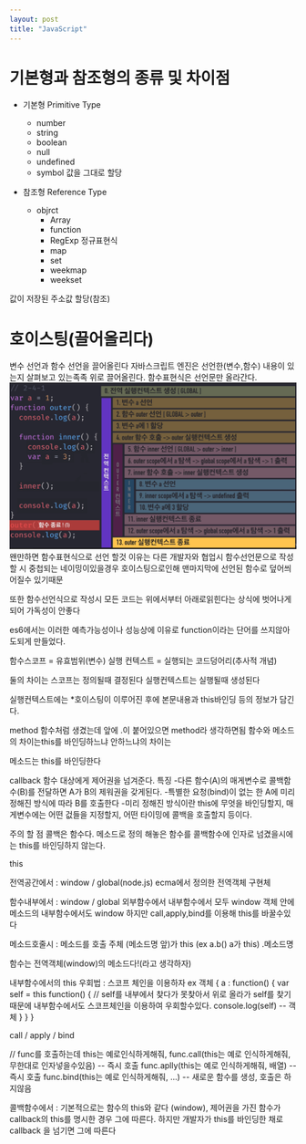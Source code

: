 ```yaml
---
layout: post
title: "JavaScript"
---
```


# 기본형과 참조형의 종류 및 차이점
* 기본형 Primitive Type 
    - number
    - string
    - boolean
    - null
    - undefined
    - symbol
값을 그대로 할당

* 참조형 Reference Type
    - objrct 
        + Array
        + function
        + RegExp 정규표현식
        + map
        + set
        + weekmap
        + weekset
    
값이 저장된 주소값 할당(참조)

# 호이스팅(끌어올리다)

변수 선언과 함수 선언을 끌어올린다
자바스크립트 엔진은 선언한(변수,함수) 내용이 있는지 살펴보고 있는족족 위로 끌어올린다.
함수표현식은 선언문만 올라간다.
![hoisting](./assets/image/hoisting.png)
왠만하면 함수표현식으로 선언 할것 이유는 다른 개발자와 협업시 함수선언문으로 작성할 시 중첩되는 네이밍이있을경우 호이스팅으로인해
맨마지막에 선언된 함수로 덮어씌어질수 있기때문

또한 함수선언식으로 작성시 모든 코드는 위에서부터 아래로읽힌다는 상식에 벗어나게되어 가독성이 안좋다

es6에서는 이러한 예측가능성이나 성능상에 이유로 function이라는 단어를 쓰지않아도되게 만들었다.


함수스코프 = 유효범위(변수)
실행 컨텍스트 = 실행되는 코드덩어리(추사적 개념)

둘의 차이는 스코프는 정의될때 결정된다
실행컨텍스트는 실행될때 생성된다

실행컨텍스트에는
*호이스팅이 이루어진 후에 본문내용과 this바인딩 등의 정보가 담긴다.

method
함수처럼 생겼는데 앞에 .이 붙어있으면 method라 생각하면됨
함수와 메소드의 차이는this를 바인딩하느냐 안하느냐의 차이는

메소드는 this를 바인딩한다



callback 함수
대상에게 제어권을 넘겨준다.
특징
-다른 함수(A)의 매게변수로 콜백함수(B)를 전달하면 A가 B의 제워권을 갖게된다.
-특별한 요청(bind)이 없는 한 A에 미리 정해진 방식에 따라 B를 호출한다
-미리 정해진 방식이란 this에 무엇을 바인딩할지, 매게변수에는 어떤 겂들을 지정할지, 어떤 타이밍에 콜백을 호출할지 등이다.

주의 할 점
콜백은 함수다.
메소드로 정의 해놓은
함수를 콜백함수에 인자로 넘겼을시에는 this를 바인딩하지 않는다.

this

전역공간에서 : window / global(node.js) ecma에서 정의한 전역객체 구현체

함수내부에서 : window / global
외부함수에서 내부함수에서 모두 window 
객체 안에 메소드의 내부함수에서도 window 하지만 call,apply,bind를 이용해 this를 바꿀수있다

메소드호줄시 : 메소드를 호출 주체 (메소드명 앞)가 this (ex a.b() a가 this) .메소드명 

함수는 전역객체(window)의 메소드다!(라고 생각하자)

내부함수에서의 this 우회법 : 스코프 체인을 이용하자
ex 객체 {
    a : function() {
        var self = this
        function() {
            // self를 내부에서 찾다가 못찾아서 위로 올라가 self를 찾기때문에 내부함수에서도 스코프체인을 이용하여 우회할수있다.
            console.log(self) -- 객체
        }
    }
}

call / apply / bind

// func를 호출하는데 this는 예로인식하게해줘, 
func.call(this는 예로 인식하게해줘, 무한대로 인자넣을수있음) -- 즉시 호출
func.aplly(this는 예로 인식하게해줘, 배열) -- 즉시 호출
func.bind(this는 예로 인식하게해줘, ...) -- 새로운 함수를 생성, 호출은 하지않음

콜백함수에서 : 기본적으로는 함수의 this와 같다 (window), 제어권을 가진 함수가 callback의 this를 명시한 경우 그에 따른다.
하지만 개발자가 this를 바인딩한 채로 callback 을 넘기면 그에 따른다








